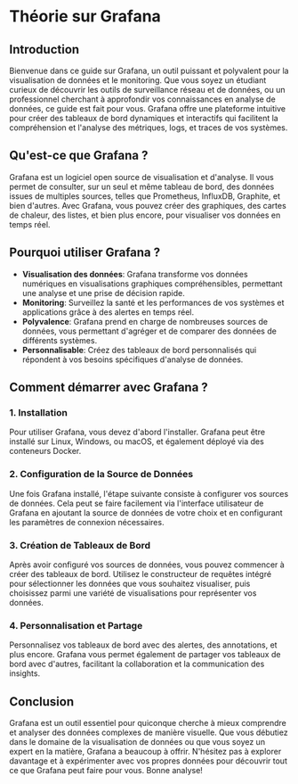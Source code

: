 # Théorie sur Grafana

## Introduction

Bienvenue dans ce guide sur Grafana, un outil puissant et polyvalent pour la visualisation de données et le monitoring. Que vous soyez un étudiant curieux de découvrir les outils de surveillance réseau et de données, ou un professionnel cherchant à approfondir vos connaissances en analyse de données, ce guide est fait pour vous. Grafana offre une plateforme intuitive pour créer des tableaux de bord dynamiques et interactifs qui facilitent la compréhension et l'analyse des métriques, logs, et traces de vos systèmes.

## Qu'est-ce que Grafana ?

Grafana est un logiciel open source de visualisation et d'analyse. Il vous permet de consulter, sur un seul et même tableau de bord, des données issues de multiples sources, telles que Prometheus, InfluxDB, Graphite, et bien d'autres. Avec Grafana, vous pouvez créer des graphiques, des cartes de chaleur, des listes, et bien plus encore, pour visualiser vos données en temps réel.

## Pourquoi utiliser Grafana ?

- **Visualisation des données**: Grafana transforme vos données numériques en visualisations graphiques compréhensibles, permettant une analyse et une prise de décision rapide.
- **Monitoring**: Surveillez la santé et les performances de vos systèmes et applications grâce à des alertes en temps réel.
- **Polyvalence**: Grafana prend en charge de nombreuses sources de données, vous permettant d'agréger et de comparer des données de différents systèmes.
- **Personnalisable**: Créez des tableaux de bord personnalisés qui répondent à vos besoins spécifiques d'analyse de données.

## Comment démarrer avec Grafana ?

### 1. Installation

Pour utiliser Grafana, vous devez d'abord l'installer. Grafana peut être installé sur Linux, Windows, ou macOS, et également déployé via des conteneurs Docker.

### 2. Configuration de la Source de Données

Une fois Grafana installé, l'étape suivante consiste à configurer vos sources de données. Cela peut se faire facilement via l'interface utilisateur de Grafana en ajoutant la source de données de votre choix et en configurant les paramètres de connexion nécessaires.

### 3. Création de Tableaux de Bord

Après avoir configuré vos sources de données, vous pouvez commencer à créer des tableaux de bord. Utilisez le constructeur de requêtes intégré pour sélectionner les données que vous souhaitez visualiser, puis choisissez parmi une variété de visualisations pour représenter vos données.

### 4. Personnalisation et Partage

Personnalisez vos tableaux de bord avec des alertes, des annotations, et plus encore. Grafana vous permet également de partager vos tableaux de bord avec d'autres, facilitant la collaboration et la communication des insights.

## Conclusion

Grafana est un outil essentiel pour quiconque cherche à mieux comprendre et analyser des données complexes de manière visuelle. Que vous débutiez dans le domaine de la visualisation de données ou que vous soyez un expert en la matière, Grafana a beaucoup à offrir. N'hésitez pas à explorer davantage et à expérimenter avec vos propres données pour découvrir tout ce que Grafana peut faire pour vous. Bonne analyse!
